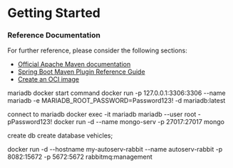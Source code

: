 # Getting Started

### Reference Documentation
For further reference, please consider the following sections:

* [Official Apache Maven documentation](https://maven.apache.org/guides/index.html)
* [Spring Boot Maven Plugin Reference Guide](https://docs.spring.io/spring-boot/docs/2.7.3/maven-plugin/reference/html/)
* [Create an OCI image](https://docs.spring.io/spring-boot/docs/2.7.3/maven-plugin/reference/html/#build-image)

mariadb docker start command
docker run -p 127.0.0.1:3306:3306  --name mariadb -e MARIADB_ROOT_PASSWORD=Password123! -d mariadb:latest

connect to mariadb
docker exec -it mariadb mariadb --user root -pPassword123!
docker run -d --name mongo-serv -p 27017:27017 mongo

create db
create database vehicles;

docker run -d --hostname my-autoserv-rabbit --name autoserv-rabbit -p 8082:15672 -p 5672:5672 rabbitmq:management



